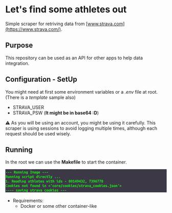 # Let's find some athletes out

Simple scraper for retriving data from [www.strava.com](https://www.strava.com/).

## Purpose

This repository can be used as an API for other apps to help data integration.

## Configuration - SetUp

You might need at first some environment variables or a *.env* file at root. (There is a *template* sample also)

- STRAVA_USER
- STRAVA_PSW  (**It might be in base64 :D**)


⚠️ As you will be using an account, you might be using it carefully. This scraper is using sessions to avoid logging multiple times, although each request should be used wisely.

## Running

In the root we can use the **Makefile** to start the container.

 ![Screenshot to see how cookies are created on your first](./docs/loadcreds_on_creation)

- Requirements:
  - Docker or some other container-like

